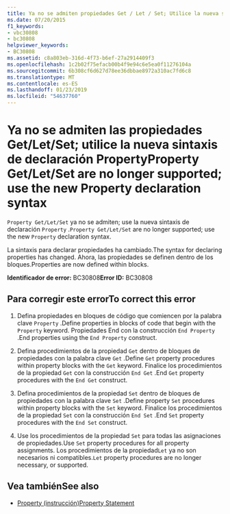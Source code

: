 ```yaml
---
title: Ya no se admiten propiedades Get / Let / Set; Utilice la nueva sintaxis de declaración de propiedad
ms.date: 07/20/2015
f1_keywords:
- vbc30808
- bc30808
helpviewer_keywords:
- BC30808
ms.assetid: c8a803eb-316d-4f73-b6ef-27a2914409f3
ms.openlocfilehash: 1c2b02f75efacb00b4f9e94c6e5ea0f11276104a
ms.sourcegitcommit: 6b308cf6d627d78ee36dbbae8972a310ac7fd6c8
ms.translationtype: MT
ms.contentlocale: es-ES
ms.lasthandoff: 01/23/2019
ms.locfileid: "54637760"
---
```

# <a name="property-getletset-are-no-longer-supported-use-the-new-property-declaration-syntax"></a><span data-ttu-id="45177-102">Ya no se admiten las propiedades Get/Let/Set; utilice la nueva sintaxis de declaración Property</span><span class="sxs-lookup"><span data-stu-id="45177-102">Property Get/Let/Set are no longer supported; use the new Property declaration syntax</span></span>
<span data-ttu-id="45177-103">`Property Get/Let/Set` ya no se admiten; use la nueva sintaxis de declaración `Property` .</span><span class="sxs-lookup"><span data-stu-id="45177-103">`Property Get/Let/Set` are no longer supported; use the new `Property` declaration syntax.</span></span>  
  
 <span data-ttu-id="45177-104">La sintaxis para declarar propiedades ha cambiado.</span><span class="sxs-lookup"><span data-stu-id="45177-104">The syntax for declaring properties has changed.</span></span> <span data-ttu-id="45177-105">Ahora, las propiedades se definen dentro de los bloques.</span><span class="sxs-lookup"><span data-stu-id="45177-105">Properties are now defined within blocks.</span></span>  
  
 <span data-ttu-id="45177-106">**Identificador de error:** BC30808</span><span class="sxs-lookup"><span data-stu-id="45177-106">**Error ID:** BC30808</span></span>  
  
## <a name="to-correct-this-error"></a><span data-ttu-id="45177-107">Para corregir este error</span><span class="sxs-lookup"><span data-stu-id="45177-107">To correct this error</span></span>  
  
1.  <span data-ttu-id="45177-108">Defina propiedades en bloques de código que comiencen por la palabra clave `Property` .</span><span class="sxs-lookup"><span data-stu-id="45177-108">Define properties in blocks of code that begin with the `Property` keyword.</span></span> <span data-ttu-id="45177-109">Propiedades End con la construcción `End Property` .</span><span class="sxs-lookup"><span data-stu-id="45177-109">End properties using the `End Property` construct.</span></span>  
  
2.  <span data-ttu-id="45177-110">Defina procedimientos de la propiedad `Get` dentro de bloques de propiedades con la palabra clave `Get` .</span><span class="sxs-lookup"><span data-stu-id="45177-110">Define `Get` property procedures within property blocks with the `Get` keyword.</span></span> <span data-ttu-id="45177-111">Finalice los procedimientos de la propiedad `Get` con la construcción `End Get` .</span><span class="sxs-lookup"><span data-stu-id="45177-111">End `Get` property procedures with the `End Get` construct.</span></span>  
  
3.  <span data-ttu-id="45177-112">Defina procedimientos de la propiedad `Set` dentro de bloques de propiedades con la palabra clave `Set` .</span><span class="sxs-lookup"><span data-stu-id="45177-112">Define property `Set` procedures within property blocks with the `Set` keyword.</span></span> <span data-ttu-id="45177-113">Finalice los procedimientos de la propiedad `Set` con la construcción `End Set` .</span><span class="sxs-lookup"><span data-stu-id="45177-113">End `Set` property procedures with the `End Set` construct.</span></span>  
  
4.  <span data-ttu-id="45177-114">Use los procedimientos de la propiedad `Set` para todas las asignaciones de propiedades.</span><span class="sxs-lookup"><span data-stu-id="45177-114">Use `Set` property procedures for all property assignments.</span></span> <span data-ttu-id="45177-115">Los procedimientos de la propiedad`Let` ya no son necesarios ni compatibles.</span><span class="sxs-lookup"><span data-stu-id="45177-115">`Let` property procedures are no longer necessary, or supported.</span></span>  
  
## <a name="see-also"></a><span data-ttu-id="45177-116">Vea también</span><span class="sxs-lookup"><span data-stu-id="45177-116">See also</span></span>
- [<span data-ttu-id="45177-117">Property (instrucción)</span><span class="sxs-lookup"><span data-stu-id="45177-117">Property Statement</span></span>](../../visual-basic/language-reference/statements/property-statement.md)

